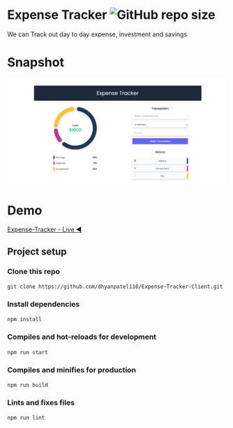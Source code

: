 # Expense Tracker ![GitHub repo size](https://img.shields.io/github/repo-size/dhyanpatel110/Expense-Tracker-Client)
We can Track out day to day expense, investment and savings

# Snapshot

![Interface of Expense Tracker](Expense.png)

# Demo

[Expense-Tracker - Live ◀️](https://expense-tracker-dhyanpatel110.vercel.app/)


## Project setup

### Clone this repo

```
git clone https://github.com/dhyanpatel110/Expense-Tracker-Client.git
```

### Install dependencies

```
npm install
```

### Compiles and hot-reloads for development

```
npm run start
```

### Compiles and minifies for production

```
npm run build
```

### Lints and fixes files

```
npm run lint
```
